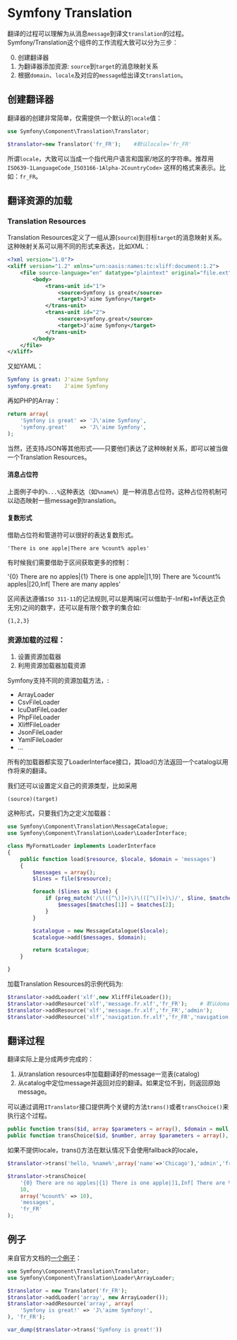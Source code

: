 # Symfony Translation

翻译的过程可以理解为从消息`message`到译文`translation`的过程。Symfony/Translation这个组件的工作流程大致可以分为三步：

0. 创建翻译器
1. 为翻译器添加资源: `source`到`target`的消息映射关系
2. 根据`domain`、`locale`及对应的`message`给出译文`translation`。  

## 创建翻译器

翻译器的创建非常简单，仅需提供一个默认的`locale`值：

```PHP
use Symfony\Component\Translation\Translator;

$translator=new Translator('fr_FR');    #默认locale='fr_FR'
```

所谓`locale`，大致可以当成一个指代用户语言和国家/地区的字符串。推荐用
`ISO639-1LanguageCode_ISO3166-1Alpha-2CountryCode>`
这样的格式来表示。比如：`fr_FR`。

## 翻译资源的加载


### Translation Resources

Translation Resources定义了一组从源(`source`)到目标`target`的消息映射关系。这种映射关系可以用不同的形式来表达，比如XML：

```XML
<?xml version="1.0"?>
<xliff version="1.2" xmlns="urn:oasis:names:tc:xliff:document:1.2">
    <file source-language="en" datatype="plaintext" original="file.ext">
        <body>
            <trans-unit id="1">
                <source>Symfony is great</source>
                <target>J'aime Symfony</target>
            </trans-unit>
            <trans-unit id="2">
                <source>symfony.great</source>
                <target>J'aime Symfony</target>
            </trans-unit>
        </body>
    </file>
</xliff>
```

又如YAML：
```YAML
Symfony is great: J'aime Symfony
symfony.great:    J'aime Symfony
```

再如PHP的Array：
```PHP
return array(
    'Symfony is great' => 'J\'aime Symfony',
    'symfony.great'    => 'J\'aime Symfony',
);
```

当然，还支持JSON等其他形式——只要他们表达了这种映射关系，即可以被当做一个Translation Resources。

#### 消息占位符

上面例子中的`%...%`这种表达（如`%name%`）是一种消息占位符。这种占位符机制可以动态映射一些message到translation。


#### 复数形式

借助占位符和管道符可以很好的表达复数形式。

```
'There is one apple|There are %count% apples'
```

有时候我们需要借助于区间获取更多的控制：

'{0} There are no apples|{1} There is one apple|]1,19] There are %count% apples|[20,Inf[ There are many apples'

区间表达遵循`ISO 311-11`的记法规则,可以是两端(可以借助于-Inf和+Inf表达正负无穷)之间的数字，还可以是有限个数字的集合如: 
```
{1,2,3}
```


### 资源加载的过程：

1. 设置资源加载器
2. 利用资源加载器加载资源

Symfony支持不同的资源加载方法，:

* ArrayLoader
* CsvFileLoader
* IcuDatFileLoader
* PhpFileLoader
* XliffFileLoader
* JsonFileLoader
* YamlFileLoader
* ...

所有的加载器都实现了LoaderInterface接口，其load()方法返回一个catalog以用作将来的翻译。

我们还可以设置定义自己的资源类型，比如采用

```
(source)(target)
```

这种形式，只要我们为之定义加载器：

```PHP
use Symfony\Component\Translation\MessageCatalogue;
use Symfony\Component\Translation\Loader\LoaderInterface;

class MyFormatLoader implements LoaderInterface
{
    public function load($resource, $locale, $domain = 'messages')
    {
        $messages = array();
        $lines = file($resource);

        foreach ($lines as $line) {
            if (preg_match('/\(([^\)]+)\)\(([^\)]+)\)/', $line, $matches)) {
                $messages[$matches[1]] = $matches[2];
            }
        }

        $catalogue = new MessageCatalogue($locale);
        $catalogue->add($messages, $domain);

        return $catalogue;
    }

}
```

加载Translation Resources的示例代码为:

```PHP
$translator->addLoader('xlf',new XliffFileLoader());
$translator->addResource('xlf','message.fr.xlf','fr_FR');    # 默认domain为'messages'
$translator->addResource('xlf','message.fr.xlf','fr_FR','admin');
$translator->addResource('xlf','navigation.fr.xlf','fr_FR','navigation');

```


## 翻译过程

翻译实际上是分成两步完成的：

1. 从translation resources中加载翻译好的message一览表(catalog)
2. 从catalog中定位message并返回对应的翻译。如果定位不到，则返回原始message。

可以通过调用`ITranslator`接口提供两个关键的方法`trans()`或者`transChoice()`来执行这个过程。

```PHP
public function trans($id, array $parameters = array(), $domain = null, $locale = null);
public function transChoice($id, $number, array $parameters = array(), $domain = null, $locale = null);
```

如果不提供locale，trans()方法在默认情况下会使用fallback的locale，

```PHP
$translator->trans('hello, %name%',array('name'=>'Chicago'),'admin','fr_FR');

$translator->transChoice(
    '{0} There are no apples|{1} There is one apple|]1,Inf[ There are %count% apples',
    10,
    array('%count%' => 10),
    'messages',
    'fr_FR'
);

```


## 例子

来自官方文档的[一个例子](http://symfony.com/doc/current/components/translation/usage.html)：

```PHP
use Symfony\Component\Translation\Translator;
use Symfony\Component\Translation\Loader\ArrayLoader;

$translator = new Translator('fr_FR');
$translator->addLoader('array', new ArrayLoader());
$translator->addResource('array', array(
    'Symfony is great!' => 'J\'aime Symfony!',
), 'fr_FR');

var_dump($translator->trans('Symfony is great!'))
```
